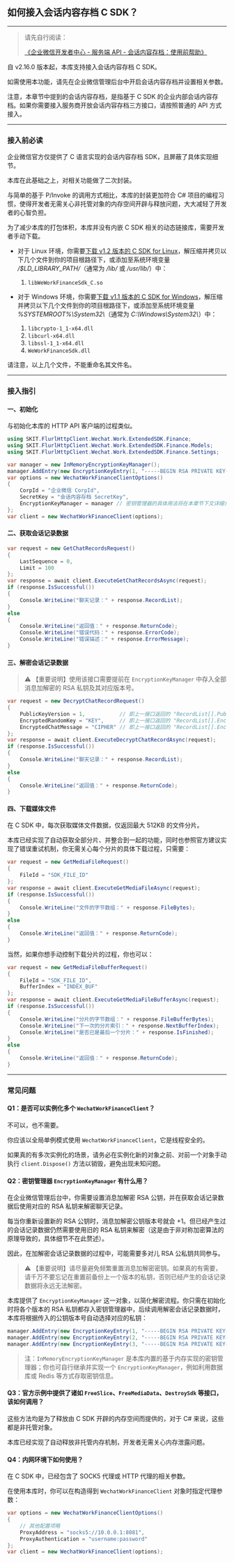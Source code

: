 ﻿## 如何接入会话内容存档 C SDK？

---

> 请先自行阅读：
>
> [《企业微信开发者中心 - 服务端 API - 会话内容存档：使用前帮助》](https://developer.work.weixin.qq.com/document/path/91361)

自 v2.16.0 版本起，本库支持接入会话内容存档 C SDK。

如需使用本功能，请先在企业微信管理后台中开启会话内容存档并设置相关参数。

注意，本章节中提到的会话内容存档，是指基于 C SDK 的企业内部会话内容存档。如果你需要接入服务商开放会话内容存档三方接口，请按照普通的 API 方式接入。

---

### 接入前必读

企业微信官方仅提供了 C 语言实现的会话内容存档 SDK，且屏蔽了具体实现细节。

本库在此基础之上，对相关功能做了二次封装。

与简单的基于 P/Invoke 的调用方式相比，本库的封装更加符合 C# 项目的编程习惯，使得开发者无需关心非托管对象的内存空间开辟与释放问题，大大减轻了开发者的心智负担。

为了减少本库的打包体积，本库并没有内嵌 C SDK 相关的动态链接库，需要开发者手动下载。

-   对于 Linux 环境，你需要[下载 v1.2 版本的 C SDK for Linux](https://developer.work.weixin.qq.com/document/path/91774)，解压缩并拷贝以下几个文件到你的项目根路径下，或添加至系统环境变量 _/$LD_LIBRARY_PATH/_（通常为 _/lib/_ 或 _/usr/lib/_）中：

    1. `libWeWorkFinanceSdk_C.so`

-   对于 Windows 环境，你需要[下载 v1.1 版本的 C SDK for Windows](https://developer.work.weixin.qq.com/document/path/91774)，解压缩并拷贝以下几个文件到你的项目根路径下，或添加至系统环境变量 _%SYSTEMROOT%\System32\\_（通常为 _C:\Windows\System32\\_）中：

    1. `libcrypto-1_1-x64.dll`
    2. `libcurl-x64.dll`
    3. `libssl-1_1-x64.dll`
    4. `WeWorkFinanceSdk.dll`

请注意，以上几个文件，不能重命名其文件名。

---

### 接入指引

#### 一、初始化

与初始化本库的 HTTP API 客户端的过程类似。

```csharp
using SKIT.FlurlHttpClient.Wechat.Work.ExtendedSDK.Finance;
using SKIT.FlurlHttpClient.Wechat.Work.ExtendedSDK.Finance.Models;
using SKIT.FlurlHttpClient.Wechat.Work.ExtendedSDK.Finance.Settings;

var manager = new InMemoryEncryptionKeyManager();
manager.AddEntry(new EncryptionKeyEntry(1, "-----BEGIN RSA PRIVATE KEY----- 消息加解密私钥 PKCS#1 PEM 内容 -----END RSA PRIVATE KEY-----"));
var options = new WechatWorkFinanceClientOptions()
{
    CorpId = "企业微信 CorpId",
    SecretKey = "会话内容存档 SecretKey",
    EncryptionKeyManager = manager // 密钥管理器的具体用法将在本章节下文详细介绍
};
var client = new WechatWorkFinanceClient(options);
```

#### 二、获取会话记录数据

```csharp
var request = new GetChatRecordsRequest()
{
    LastSequence = 0,
    Limit = 100
};
var response = await client.ExecuteGetChatRecordsAsync(request);
if (response.IsSuccessful())
{
    Console.WriteLine("聊天记录：" + response.RecordList);
}
else
{
    Console.WriteLine("返回值：" + response.ReturnCode);
    Console.WriteLine("错误代码：" + response.ErrorCode);
    Console.WriteLine("错误描述：" + response.ErrorMessage);
}
```

#### 三、解密会话记录数据

> ⚠️ 【重要说明】使用该接口需要提前在 `EncryptionKeyManager` 中存入全部消息加解密的 RSA 私钥及其对应版本号。

```csharp
var request = new DecryptChatRecordRequest()
{
    PublicKeyVersion = 1,           // 即上一接口返回的 "RecordList[].PublicKeyVersion" 字段
    EncryptedRandomKey = "KEY",     // 即上一接口返回的 "RecordList[].EncryptedRandomKey" 字段
    EncryptedChatMessage = "CIPHER" // 即上一接口返回的 "RecordList[].EncryptedChatMessage" 字段
};
var response = await client.ExecuteDecryptChatRecordAsync(request);
if (response.IsSuccessful())
{
    Console.WriteLine("聊天记录：" + response.RecordList);
}
else
{
    Console.WriteLine("返回值：" + response.ReturnCode);
}
```

#### 四、下载媒体文件

在 C SDK 中，每次获取媒体文件数据，仅返回最大 512KB 的文件分片。

本库已经实现了自动获取全部分片、并整合到一起的功能，同时也参照官方建议实现了错误重试机制，你无需关心每个分片的具体下载过程，只需要：

```csharp
var request = new GetMediaFileRequest()
{
    FileId = "SDK_FILE_ID"
};
var response = await client.ExecuteGetMediaFileAsync(request);
if (response.IsSuccessful())
{
    Console.WriteLine("文件的字节数组：" + response.FileBytes);
}
else
{
    Console.WriteLine("返回值：" + response.ReturnCode);
}
```

当然，如果你想手动控制下载分片的过程，你也可以：

```csharp
var request = new GetMediaFileBufferRequest()
{
    FileId = "SDK_FILE_ID",
    BufferIndex = "INDEX_BUF"
};
var response = await client.ExecuteGetMediaFileBufferAsync(request);
if (response.IsSuccessful())
{
    Console.WriteLine("分片的字节数组：" + response.FileBufferBytes);
    Console.WriteLine("下一次的分片索引：" + response.NextBufferIndex);
    Console.WriteLine("是否已是最后一个分片：" + response.IsFinished);
}
else
{
    Console.WriteLine("返回值：" + response.ReturnCode);
}
```

---

### 常见问题

#### **Q1：是否可以实例化多个 `WechatWorkFinanceClient`？**

不可以，也不需要。

你应该以全局单例模式使用 `WechatWorkFinanceClient`，它是线程安全的。

如果真的有多次实例化的场景，请务必在实例化新的对象之前、对前一个对象手动执行 `client.Dispose()` 方法以销毁，避免出现未知问题。

#### **Q2：密钥管理器 `EncryptionKeyManager` 有什么用？**

在企业微信管理后台中，你需要设置消息加解密 RSA 公钥，并在获取会话记录数据后使用对应的 RSA 私钥来解密聊天记录。

每当你重新设置新的 RSA 公钥时，消息加解密公钥版本号就会 +1。但已经产生过的会话记录数据仍然需要使用旧的 RSA 私钥来解密（这是由于非对称加密算法的原理导致的，具体细节不在此赘述）。

因此，在加解密会话记录数据的过程中，可能需要多对儿 RSA 公私钥共同参与。

> ⚠️ 【重要说明】请尽量避免频繁重置消息加解密密钥。如果真的有需要，请千万不要忘记在重置前备份上一个版本的私钥，否则已经产生的会话记录数据将永远无法解密。

本库提供了 `EncryptionKeyManager` 这一对象，以简化解密流程。你只需在初始化时将各个版本的 RSA 私钥都存入密钥管理器中，后续调用解密会话记录数据时，本库将根据传入的公钥版本号自动选择对应的私钥：

```csharp
manager.AddEntry(new EncryptionKeyEntry(1, "-----BEGIN RSA PRIVATE KEY----- 私钥版本 1 -----END RSA PRIVATE KEY-----"));
manager.AddEntry(new EncryptionKeyEntry(2, "-----BEGIN RSA PRIVATE KEY----- 私钥版本 2 -----END RSA PRIVATE KEY-----"));
manager.AddEntry(new EncryptionKeyEntry(3, "-----BEGIN RSA PRIVATE KEY----- 私钥版本 3 -----END RSA PRIVATE KEY-----"));
```

> 注：`InMemoryEncryptionKeyManager` 是本库内置的基于内存实现的密钥管理器；你也可自行继承并实现一个 `EncryptionKeyManager`，例如利用数据库或 Redis 等方式存取密钥信息。

#### **Q3：官方示例中提供了诸如 `FreeSlice`、`FreeMediaData`、`DestroySdk` 等接口，该如何调用？**

这些方法均是为了释放由 C SDK 开辟的内存空间而提供的，对于 C# 来说，这些都是非托管对象。

本库已经实现了自动释放非托管内存机制，开发者无需关心内存泄露问题。

#### **Q4：内网环境下如何使用？**

在 C SDK 中，已经包含了 SOCK5 代理或 HTTP 代理的相关参数。

在使用本库时，你可以在构造得到 `WechatWorkFinanceClient` 对象时指定代理参数：

```csharp
var options = new WechatWorkFinanceClientOptions()
{
    // 其他配置项略
    ProxyAddress = "socks5://10.0.0.1:8081",
    ProxyAuthentication = "username:password"
};
var client = new WechatWorkFinanceClient(options);
```
